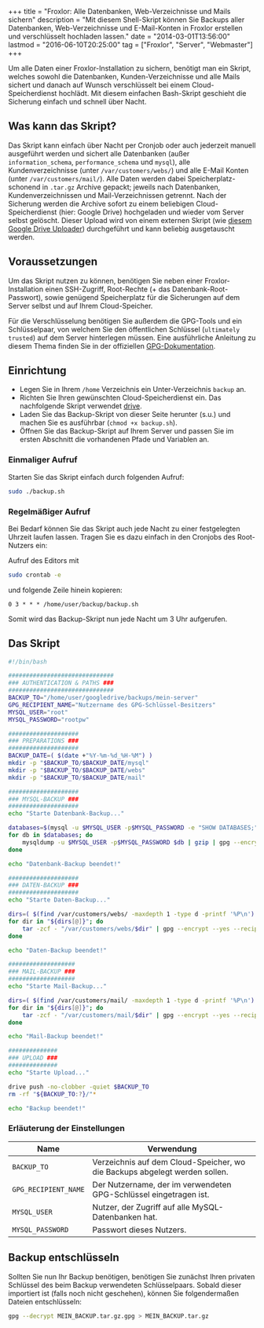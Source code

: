 +++
title       = "Froxlor: Alle Datenbanken, Web-Verzeichnisse und Mails sichern"
description = "Mit diesem Shell-Skript können Sie Backups aller Datenbanken, Web-Verzeichnisse und E-Mail-Konten in Froxlor erstellen und verschlüsselt hochladen lassen."
date        = "2014-03-01T13:56:00"
lastmod     = "2016-06-10T20:25:00"
tag         = ["Froxlor", "Server", "Webmaster"]
+++

Um alle Daten einer Froxlor-Installation zu sichern, benötigt man ein Skript, welches sowohl die Datenbanken, Kunden-Verzeichnisse und alle Mails sichert und danach auf Wunsch verschlüsselt bei einem Cloud-Speicherdienst hochlädt. Mit diesem einfachen Bash-Skript geschieht die Sicherung einfach und schnell über Nacht.

<!--more-->

## Was kann das Skript?
Das Skript kann einfach über Nacht per Cronjob oder auch jederzeit manuell ausgeführt werden und sichert alle Datenbanken (außer `information_schema`, `performance_schema` und `mysql`), alle Kundenverzeichnisse (unter `/var/customers/webs/`) und alle E-Mail Konten (unter `/var/customers/mail/`).
Alle Daten werden dabei Speicherplatz-schonend in `.tar.gz` Archive gepackt; jeweils nach Datenbanken, Kundenverzeichnissen und Mail-Verzeichnissen getrennt.
Nach der Sicherung werden die Archive sofort zu einem beliebigen Cloud-Speicherdienst (hier: Google Drive) hochgeladen und wieder vom Server selbst gelöscht. Dieser Upload wird von einem externen Skript (wie [diesem Google Drive Uploader](https://github.com/odeke-em/drive)) durchgeführt und kann beliebig ausgetauscht werden.

## Voraussetzungen
Um das Skript nutzen zu können, benötigen Sie neben einer Froxlor-Installation einen SSH-Zugriff, Root-Rechte (+ das Datenbank-Root-Passwort), sowie genügend Speicherplatz für die Sicherungen auf dem Server selbst und auf Ihrem Cloud-Speicher.

Für die Verschlüsselung benötigen Sie außerdem die GPG-Tools und ein Schlüsselpaar, von welchem Sie den öffentlichen Schlüssel (`ultimately trusted`) auf dem Server hinterlegen müssen. Eine ausführliche Anleitung zu diesem Thema finden Sie in der offiziellen [GPG-Dokumentation](https://www.gnupg.org/gph/en/manual.html).

## Einrichtung
* Legen Sie in Ihrem `/home` Verzeichnis ein Unter-Verzeichnis `backup` an.
* Richten Sie Ihren gewünschten Cloud-Speicherdienst ein. Das nachfolgende Skript verwendet [drive](https://github.com/odeke-em/drive).
* Laden Sie das Backup-Skript von dieser Seite herunter (s.u.) und machen Sie es ausführbar (`chmod +x backup.sh`).
* Öffnen Sie das Backup-Skript auf Ihrem Server und passen Sie im ersten Abschnitt die vorhandenen Pfade und Variablen an.

### Einmaliger Aufruf
Starten Sie das Skript einfach durch folgenden Aufruf:
```bash
sudo ./backup.sh
```

### Regelmäßiger Aufruf
Bei Bedarf können Sie das Skript auch jede Nacht zu einer festgelegten Uhrzeit laufen lassen. Tragen Sie es dazu einfach in den Cronjobs des Root-Nutzers ein:

Aufruf des Editors mit
```bash
sudo crontab -e
```
und folgende Zeile hinein kopieren:
```
0 3 * * * /home/user/backup/backup.sh
```

Somit wird das Backup-Skript nun jede Nacht um 3 Uhr aufgerufen.

## Das Skript
```bash
#!/bin/bash

##############################
### AUTHENTICATION & PATHS ###
##############################
BACKUP_TO="/home/user/googledrive/backups/mein-server"
GPG_RECIPIENT_NAME="Nutzername des GPG-Schlüssel-Besitzers"
MYSQL_USER="root"
MYSQL_PASSWORD="rootpw"

####################
### PREPARATIONS ###
####################
BACKUP_DATE=( $(date +"%Y-%m-%d_%H-%M") )
mkdir -p "$BACKUP_TO/$BACKUP_DATE/mysql"
mkdir -p "$BACKUP_TO/$BACKUP_DATE/webs"
mkdir -p "$BACKUP_TO/$BACKUP_DATE/mail"

####################
### MYSQL-BACKUP ###
####################
echo "Starte Datenbank-Backup..."

databases=$(mysql -u $MYSQL_USER -p$MYSQL_PASSWORD -e "SHOW DATABASES;" | grep -Ev "(Database|information_schema|performance_schema|mysql)")
for db in $databases; do
	mysqldump -u $MYSQL_USER -p$MYSQL_PASSWORD $db | gzip | gpg --encrypt --yes --recipient "$GPG_RECIPIENT_NAME" --output "$BACKUP_TO/$BACKUP_DATE/mysql/$db.sql.gz.gpg"
done

echo "Datenbank-Backup beendet!"

####################
### DATEN-BACKUP ###
####################
echo "Starte Daten-Backup..."

dirs=( $(find /var/customers/webs/ -maxdepth 1 -type d -printf '%P\n') )
for dir in "${dirs[@]}"; do
	tar -zcf - "/var/customers/webs/$dir" | gpg --encrypt --yes --recipient "$GPG_RECIPIENT_NAME" --output "$BACKUP_TO/$BACKUP_DATE/webs/$dir.tar.gz.gpg"
done

echo "Daten-Backup beendet!"

###################
### MAIL-BACKUP ###
###################
echo "Starte Mail-Backup..."

dirs=( $(find /var/customers/mail/ -maxdepth 1 -type d -printf '%P\n') )
for dir in "${dirs[@]}"; do
	tar -zcf - "/var/customers/mail/$dir" | gpg --encrypt --yes --recipient "$GPG_RECIPIENT_NAME" --output "$BACKUP_TO/$BACKUP_DATE/mail/$dir.tar.gz.gpg"
done

echo "Mail-Backup beendet!"

##############
### UPLOAD ###
##############
echo "Starte Upload..."

drive push -no-clobber -quiet $BACKUP_TO
rm -rf "${BACKUP_TO:?}/"*

echo "Backup beendet!"
```

### Erläuterung der Einstellungen
| Name                 | Verwendung                                                                    |
|----------------------|-------------------------------------------------------------------------------|
| `BACKUP_TO`          | Verzeichnis auf dem Cloud-Speicher, wo die Backups abgelegt werden sollen.    |
| `GPG_RECIPIENT_NAME` | Der Nutzername, der im verwendeten GPG-Schlüssel eingetragen ist.             |
| `MYSQL_USER`         | Nutzer, der Zugriff auf alle MySQL-Datenbanken hat.                           |
| `MYSQL_PASSWORD`     | Passwort dieses Nutzers.                                                      |

## Backup entschlüsseln
Sollten Sie nun Ihr Backup benötigen, benötigen Sie zunächst Ihren privaten Schlüssel des beim Backup verwendeten Schlüsselpaars. Sobald dieser importiert ist (falls noch nicht geschehen), können Sie folgendermaßen Dateien entschlüsseln:
```bash
gpg --decrypt MEIN_BACKUP.tar.gz.gpg > MEIN_BACKUP.tar.gz
```
